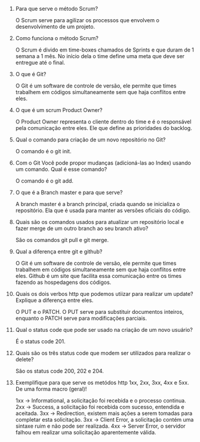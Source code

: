 1) Para que serve o método Scrum?
	
	O Scrum serve para agilizar os processos que envolvem o desenvolvimento de um projeto.

2) Como funciona o método Scrum? 
	
	O Scrum é divido em time-boxes chamados de Sprints e que duram de 1 semana a 1 mês. No início dela o time define uma meta que deve ser entregue até o final.

3) O que é Git? 

	O Git é um software de controle de versão, ele permite que times trabalhem em códigos simultaneamente sem que haja conflitos entre eles.

4) O que é um scrum Product Owner? 

	O Product Owner representa o cliente dentro do time e é o responsável pela comunicação entre eles. Ele que define as prioridades do backlog.

5) Qual o comando para criação de um novo repositório no Git? 

	O comando é o git init.

6) Com o Git Você pode propor mudanças (adicioná-las ao Index) usando um comando. Qual é esse comando?

	O comando é o git add.

7) O que é a Branch master e para que serve? 

	A branch master é a branch principal, criada quando se inicializa o repositório. Ela que é usada para manter as versões oficiais do código.

8) Quais são os comandos usados para atualizar um repositório local e fazer merge de um outro branch ao seu branch ativo? 

	São os comandos git pull e git merge.

9) Qual a diferença entre git e github? 

	O Git é um software de controle de versão, ele permite que times trabalhem em códigos simultaneamente sem que haja conflitos entre eles. Github é um site que facilita essa comunicação entre os times fazendo as hospedagens dos códigos.

10) Quais os dois verbos http que podemos utiizar para realizar um update? Explique a diferença entre eles. 

	O PUT e o PATCH. O PUT serve para substituir documentos inteiros, enquanto o PATCH serve para modificações parciais.

11) Qual o status code que pode ser usado na criação de um novo usuário? 

	É o status code 201.

12) Quais são os três status code que modem ser utilizados para realizar o delete? 

	São os status code 200, 202 e 204.

13) Exemplifique para que serve os metódos http 1xx, 2xx, 3xx, 4xx e 5xx. De uma forma macro (geral)! 

	1xx -> Informational, a solicitação foi recebida e o processo continua.
	2xx -> Success, a solicitação foi recebida com sucesso, entendida e aceitada.
	3xx -> Redirection, existem mais ações a serem tomadas para completar esta solicitação.
	3xx -> Client Error, a solicitação contém uma sintaxe ruim e não pode ser realizada.
	4xx -> Server Error, o servidor falhou em realizar uma solicitação aparentemente válida.